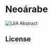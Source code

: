 Neoárabe
========

![IJIA Abstract](https://github.com/dmcpatrimonio/neoarabe/workflows/.github/workflows/ijia-abstract.yaml/badge.svg?branch=ijia)

License
-------

